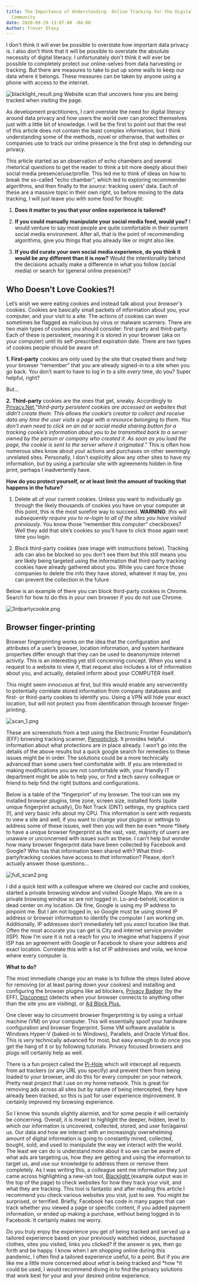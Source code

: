 ```yaml
---
title: The Importance of Understanding  Online Tracking for the Digital Development
  Community
date: 2020-09-29 13:07:00 -04:00
Author: Trevor Olexy
---
```


I don't think it will ever be possible to overstate how important data privacy is. I also don't think that it will be possible to overstate the absolute necessity of digital literacy. I unfortunately don't think it will ever be possible to completely protect our online-selves from data harvesting or tracking. But there are measures to take to put up some walls to keep our data where it belongs. These measures can be taken by anyone using a phone with access to the internet. 

![blacklight_result.png](/uploads/blacklight_result.png)
Website scan that uncovers how you are being tracked when visiting the page. 

As development practitioners, I cant overstate the need for digital literacy around data privacy and how users the world over can protect themselves just with a little bit of knowledge. I will be the first to point out that the rest of this article does not contain the least complex information, but I think understanding some of the methods, novel or otherwise, that websites or companies use to track our online presence is the first step in defending our privacy.

This article started as an observation of echo chambers and several rhetorical questions to get the reader to think a bit more deeply about their social media presence/use/profile. This led me to think of ideas on how to break the so-called "echo chamber", which led to exploring recommender algorithms, and then finally to the *source*: tracking users’ data. Each of these are a massive topic in their own right, so before moving to the data tracking, I will just leave you with some food for thought:

1. **Does it matter to you that your online experience is tailored?**

2. **If you could manually manipulate your social media feed, would you?** I would venture to say most people are quite comfortable in their current social media environment. After all, that is the point of recommending algorithms, give you things that you already like or might also like. 

3. **If you did curate your own social media experience, do you think it would be any different than it is now?** Would the intentionality behind the decisions actually make a difference in what you follow (social media) or search for (general online presence)?

## Who Doesn't Love Cookies?!

Let’s wish we were eating cookies and instead talk about your *browser's* cookies. Cookies are basically small packets of information about you, your computer, and your visit to a site. The actions of cookies can even sometimes be flagged as malicious by virus or malware scanners. There are two main types of cookies you should consider: first-party and third-party. Each of these is persistent, meaning it is stored in your browser (aka on your computer) until its self-prescribed expiration date. There are two types of cookies people should be aware of:

**1. First-party** cookies are only used by the site that created them and help your browser “remember” that you are already signed-in to a site when you go back. You don’t want to have to log in to a site *every* time, do you? Super helpful, right?

But…

**2. Third-party** cookies are the ones that get, sneaky.  Accordingly to [Privacy.Net,](https://privacy.net/stop-cookies-tracking/)“*third-party persistent cookies are accessed on websites that didn’t create them. This allows the cookie’s creator to collect and receive data any time the user visits a page with a resource belonging to them. You don’t even need to click on an ad or social media sharing button for a tracking cookie’s information about you to be transmitted back to a server owned by the person or company who created it. As soon as you load the page, the cookie is sent to the server where it originated.*” This is often how numerous sites know about your actions and purchases on other seemingly unrelated sites. Personally, I don't explicitly allow any other sites to have my information, but by using a particular site with agreements hidden in fine print, perhaps I inadvertently have.

**How do you protect yourself, or at least limit the amount of tracking that happens in the future?**

1. Delete all of your current cookies. Unless you want to individually go through the likely thousands of cookies you have on your computer at this point, this is the most surefire way to succeed. **WARNING**: *this will subsequently require you to re-login to all of the sites you have visited previously*. You know those “remember this computer” checkboxes? Well they add that site’s cookies so you’ll have to click those again next time you login.

2. Block third-party cookies (see image with instructions below). Tracking ads can also be blocked so you don’t see them but this still means you are likely being targeted using the information that third-party tracking cookies have already gathered about you. While you cant force those companies to delete the info they have stored, whatever it may be, you can prevent the collection in the future

Below is an example of there you can block third-party cookies in Chrome.  Search for how to do this in your own browser if you do not use Chrome.

![3rdpartycookie.png](/uploads/3rdpartycookie.png)

## Browser finger-printing

Browser fingerprinting works on the idea that the configuration and attributes of a user’s browser, location information, and system hardware properties differ enough that they can be used to deanonymize internet activity. This is an interesting yet still concerning concept. When you send a request to a website to view it, that request also includes a lot of information about you, and actually, detailed inform about your COMPUTER itself.

This might seem innocuous at first, but this would enable any server/entity to potentially correlate stored information from company databases and first- or third-party cookies to identify you. Using a VPN will hide your exact location, but will not protect you from identification through browser finger-printing.

![scan_1.png](/uploads/scan_1.png)

These are screenshots from a test using the Electronic  Frontier Foundation’s (EFF) browsing tracking scanner, [Panopticlick](https://panopticlick.eff.org/). It provides helpful information about what protections are in place already. I won’t go into the details of the above results but a quick google search for remedies to these issues might be in order. The solutions could be a more technically advanced than some users feel comfortable with. If you are interested in making modifications you are not comfortable with, your friendly IT department might be able to help you, or find a tech savvy colleague or friend to help find the right buttons and configurations.

Below is a table of the “fingerprint” of my browser. The tool can see my installed browser plugins, time zone, screen size, installed fonts (quite unique fingerprint actually), Do Not Track (DNT) settings, my graphics card (!), and very basic info about my CPU. This information is sent with requests to view a site and well, if you want to change your plugins or settings to address some of these issues, well then you will then be even \*more \*likely to have a unique browser fingerprint as the vast, vast, majority of users are unaware or unconcerned with issues such as these. I can’t help but wonder how many browser fingerprint data have been collected by Facebook and Google?  Who has that information been shared with? What third-party/tracking cookies have access to *that* information? Please, don’t actually answer those questions…

![full_scan2.png](/uploads/full_scan2.png)

I did a quick test with a colleague where we cleared our cache and cookies, started a private browsing window and visited Google Maps. We are in a private browsing window so are not logged in. Lo-and-behold, location is dead center on my location. Ok fine, Google is using my IP address to pinpoint me. But I am not logged in, so Google must be using stored IP address or browser information to identify the computer I am working on. Additionally, IP addresses don’t immediately tell you *exact* location like that. Often the most accurate you can get is City and internet service provider (ISP). Now I’m sure it is not a reach for you to imagine what happens if your ISP has an agreement with Google or Facebook to share your address and exact location. Correlate this with a list of IP addresses and voila, we know where every computer is.

**What to do?**

The most immediate change you an make is to follow the steps listed above for removing (or  at least paring down your cookies) and installing and configuring the browser plugins like ad blockers, [Privacy Badger](https://privacybadger.org/) (by the EFF), [Disconnect](https://disconnect.me/) (detects when your browser connects to anything other than the site you are visiting), or [Ad Block Plus.](https://adblockplus.org/)

One clever way to circumvent browser fingerprinting is by using a virtual machine (VM) on your computer. This will essentially spoof your hardware configuration and browser fingerprint. Some VM software available is Windows Hyper-V (baked-in to Windows), Parallels, and Oracle Virtual Box. This is *very* technically advanced for most, but easy enough to do once you get the hang of it or by following tutorials. Privacy focused browsers and plugs will certainly help as well.

There is a fun project called the [Pi-Hole](https://pi-hole.net/) which will intercept all requests from ad trackers (or any URL you specify) and prevent them from being loaded to your browser, and do this for every computer on your network. Pretty neat project that I use on my home network. This is great for removing ads across all sites but by nature of being intercepted, they have already been tracked, so this is just for user experience improvement. It certainly improved my browsing experience.

So I know this sounds slightly alarmist, and for some people it will certainly be concerning. Overall, it is meant to highlight the deeper, hidden, level to which our information is uncovered, collected, stored, and user for/against us. Our data and how we interact with an increasingly overwhelming amount of digital information is going to constantly mined, collected, bought, sold, and used to manipulate the way we interact with the world. The least we can do is understand more about it so we can be aware of what ads are targeting us, how they are getting and using the information to target us, and use our knowledge to address them or remove them completely. As I was writing this, a colleague sent me information they just came across highlighting a new-ish tool, [Blacklight ](https://themarkup.org/blacklight) (example output was in the top of the page) to check websites for how they track your visit, and what they are tracking. This tool is fantastic and after reading this article I recommend you check various websites you visit, just to see. You might be surprised, or terrified. Briefly, Facebook has code in many pages that can track whether you viewed a page or specific content, if you added payment information, or ended up making a purchase, without being logged in to Facebook. It certainly makes me worry. 


Do you truly enjoy the experience you get of being tracked and served up a tailored experience based on your previously watched videos, purchased clothes, sites you visited, links you clicked? If the answer is yes, then go forth and be happy. I know when I am shopping online during this pandemic, I often find a tailored experience useful, to a point. But if you are like me a little more concerned about *what* is being tracked and \*how \*it could be used, I would recommend diving in to find the privacy solutions that work best for your and your desired online experience.